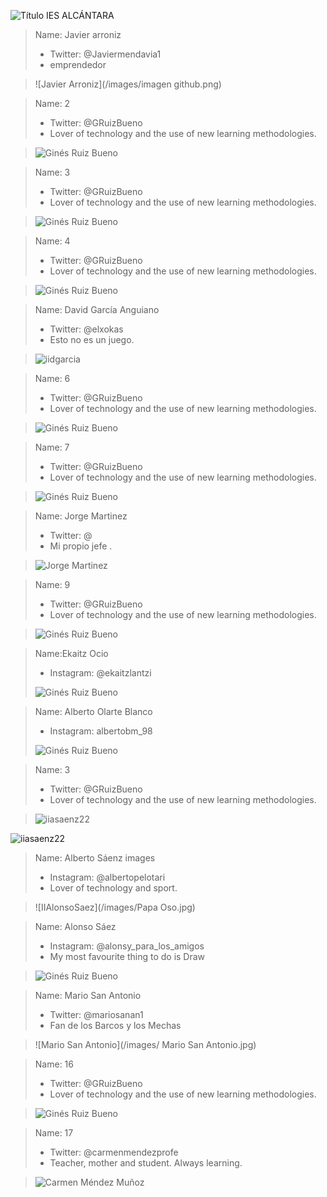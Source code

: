 ![Título IES ALCÁNTARA](/images/LearnToTeach.png)







> Name: Javier arroniz
> * Twitter: @Javiermendavia1
> * emprendedor


> ![Javier Arroniz](/images/imagen github.png)


> Name: 2
> * Twitter: @GRuizBueno
> * Lover of technology and the use of new learning methodologies.

> ![Ginés Ruiz Bueno](/images/GRBGD.png)


> Name: 3
> * Twitter: @GRuizBueno
> * Lover of technology and the use of new learning methodologies.

> ![Ginés Ruiz Bueno](/images/GRBGD.png)

> Name: 4
> * Twitter: @GRuizBueno
> * Lover of technology and the use of new learning methodologies.

> ![Ginés Ruiz Bueno](/images/GRBGD.png)

> Name: David García Anguiano
> * Twitter: @elxokas
> * Esto no es un juego.

> ![iidgarcia](/images/DavidGarcia.png)

> Name: 6
> * Twitter: @GRuizBueno
> * Lover of technology and the use of new learning methodologies.

> ![Ginés Ruiz Bueno](/images/GRBGD.png)

> Name: 7
> * Twitter: @GRuizBueno
> * Lover of technology and the use of new learning methodologies.

> ![Ginés Ruiz Bueno](/images/GRBGD.png)

> Name: Jorge Martinez
> * Twitter: @
> * Mi propio jefe .

> ![Jorge Martinez](/images/jorgemtz.png)

> Name: 9
> * Twitter: @GRuizBueno
> * Lover of technology and the use of new learning methodologies.

> ![Ginés Ruiz Bueno](/images/GRBGD.png)

> Name:Ekaitz Ocio 
> * Instagram: @ekaitzlantzi
>
> ![Ginés Ruiz Bueno](/images/Ekaitz.jpg)

> Name: Alberto Olarte Blanco
> * Instagram: albertobm_98 
> 
> ![Ginés Ruiz Bueno](/images/AlbertoOlarte.jpg)

> Name: 3
> * Twitter: @GRuizBueno
> * Lover of technology and the use of new learning methodologies.

> ![iiasaenz22](/images/ASC.png)

![iiasaenz22](/images/ASC.jpg)

> Name: Alberto Sáenz images
> * Instagram: @albertopelotari
> * Lover of technology and sport.

> ![IIAlonsoSaez](/images/Papa Oso.jpg)

> Name: Alonso Sáez
> 
> * Instagram: @alonsy_para_los_amigos
> * My most favourite thing to do is Draw

> ![Ginés Ruiz Bueno](/images/GRBGD.png)

> Name: Mario San Antonio
> * Twitter: @mariosanan1
> * Fan de los Barcos y los Mechas

> ![Mario San Antonio](/images/ Mario San Antonio.jpg)

> Name: 16
> * Twitter: @GRuizBueno
> * Lover of technology and the use of new learning methodologies.

> ![Ginés Ruiz Bueno](/images/GRBGD.png)

> Name: 17
> * Twitter: @carmenmendezprofe
> * Teacher, mother and student. Always learning.

> ![Carmen Méndez Muñoz](/images/carmenmendez.jpg)
